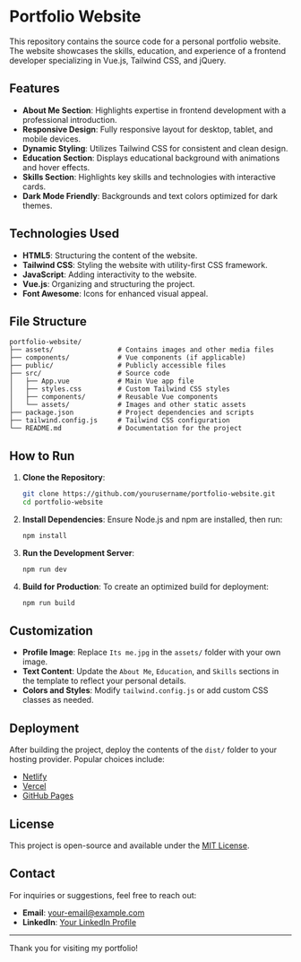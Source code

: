 # Portfolio Website

This repository contains the source code for a personal portfolio website. The website showcases the skills, education, and experience of a frontend developer specializing in Vue.js, Tailwind CSS, and jQuery.

## Features

- **About Me Section**: Highlights expertise in frontend development with a professional introduction.
- **Responsive Design**: Fully responsive layout for desktop, tablet, and mobile devices.
- **Dynamic Styling**: Utilizes Tailwind CSS for consistent and clean design.
- **Education Section**: Displays educational background with animations and hover effects.
- **Skills Section**: Highlights key skills and technologies with interactive cards.
- **Dark Mode Friendly**: Backgrounds and text colors optimized for dark themes.

## Technologies Used

- **HTML5**: Structuring the content of the website.
- **Tailwind CSS**: Styling the website with utility-first CSS framework.
- **JavaScript**: Adding interactivity to the website.
- **Vue.js**: Organizing and structuring the project.
- **Font Awesome**: Icons for enhanced visual appeal.

## File Structure

```
portfolio-website/
├── assets/                # Contains images and other media files
├── components/            # Vue components (if applicable)
├── public/                # Publicly accessible files
├── src/                   # Source code
│   ├── App.vue            # Main Vue app file
│   ├── styles.css         # Custom Tailwind CSS styles
│   ├── components/        # Reusable Vue components
│   └── assets/            # Images and other static assets
├── package.json           # Project dependencies and scripts
├── tailwind.config.js     # Tailwind CSS configuration
└── README.md              # Documentation for the project
```

## How to Run

1. **Clone the Repository**:
   ```bash
   git clone https://github.com/yourusername/portfolio-website.git
   cd portfolio-website
   ```

2. **Install Dependencies**:
   Ensure Node.js and npm are installed, then run:
   ```bash
   npm install
   ```

3. **Run the Development Server**:
   ```bash
   npm run dev
   ```

4. **Build for Production**:
   To create an optimized build for deployment:
   ```bash
   npm run build
   ```

## Customization

- **Profile Image**: Replace `Its me.jpg` in the `assets/` folder with your own image.
- **Text Content**: Update the `About Me`, `Education`, and `Skills` sections in the template to reflect your personal details.
- **Colors and Styles**: Modify `tailwind.config.js` or add custom CSS classes as needed.

## Deployment

After building the project, deploy the contents of the `dist/` folder to your hosting provider. Popular choices include:

- [Netlify](https://www.netlify.com/)
- [Vercel](https://vercel.com/)
- [GitHub Pages](https://pages.github.com/)

## License

This project is open-source and available under the [MIT License](LICENSE).

## Contact

For inquiries or suggestions, feel free to reach out:

- **Email**: your-email@example.com
- **LinkedIn**: [Your LinkedIn Profile](https://linkedin.com/in/your-profile)

---

Thank you for visiting my portfolio!
